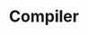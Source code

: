 ---
title: "Compiler"
linkTitle: "Compiler"
weight: 0
description: >
  Compiler concepts, components and their interaction
---